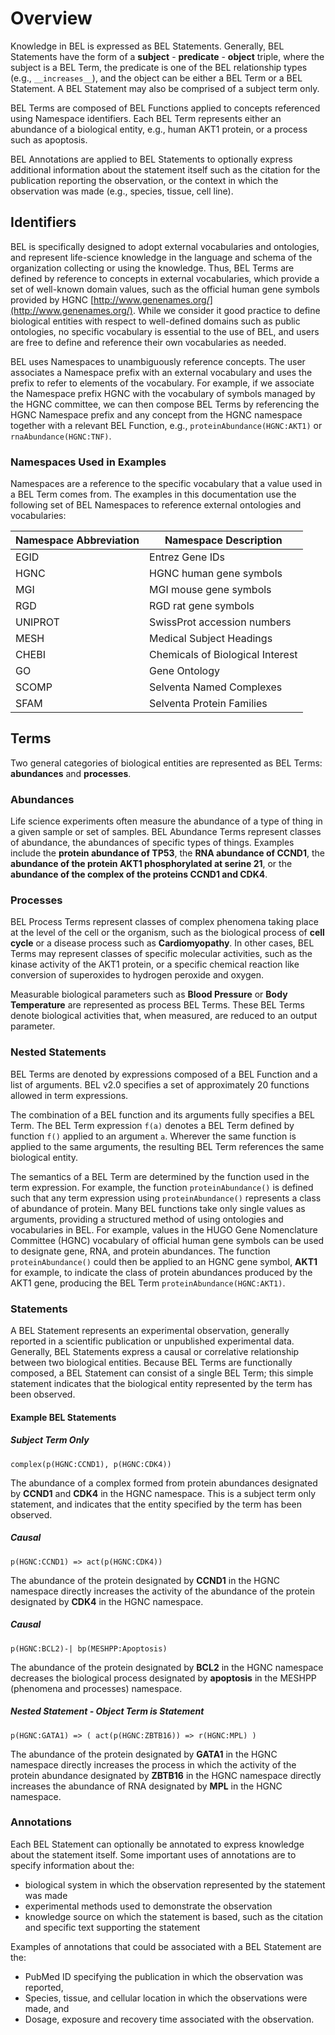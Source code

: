 # Overview

Knowledge in BEL is expressed as BEL Statements. Generally, BEL Statements have
the form of a __subject__ - __predicate__ - __object__ triple, where the
subject is a BEL Term, the predicate is one of the BEL relationship types
(e.g., `__increases__`), and the object can be either a BEL Term or a BEL
Statement. A BEL Statement may also be comprised of a subject term only.

BEL Terms are composed of BEL Functions applied to concepts referenced using
Namespace identifiers. Each BEL Term represents either an abundance of a
biological entity, e.g., human AKT1 protein, or a process such as apoptosis.

BEL Annotations are applied to BEL Statements to optionally express additional
information about the statement itself such as the citation for the
publication reporting the observation, or the context in which the observation
was made (e.g., species, tissue, cell line).

## Identifiers

BEL is specifically designed to adopt external vocabularies and ontologies, and
represent life-science knowledge in the language and schema of the organization
collecting or using the knowledge. Thus, BEL Terms are defined by reference to
concepts in external vocabularies, which provide a set of well-known domain
values, such as the official human gene symbols provided by HGNC [http://www.genenames.org/](http://www.genenames.org/).
While we consider it good practice to define biological entities with respect
to well-defined domains such as public ontologies, no specific vocabulary is
essential to the use of BEL, and users are free to define and reference their
own vocabularies as needed.

BEL uses Namespaces to unambiguously reference concepts. The user associates a
Namespace prefix with an external vocabulary and uses the prefix to refer to
elements of the vocabulary. For example, if we associate the Namespace prefix
HGNC with the vocabulary of symbols managed by the HGNC committee, we can then
compose BEL Terms by referencing the HGNC Namespace prefix and any concept from
the HGNC namespace together with a relevant BEL Function, e.g., `proteinAbundance(HGNC:AKT1)`
or `rnaAbundance(HGNC:TNF)`.

### Namespaces Used in Examples

Namespaces are a reference to the specific vocabulary that a value used in a
BEL Term comes from. The examples in this documentation use the following set
of BEL Namespaces to reference external ontologies and vocabularies:

| **Namespace Abbreviation** | **Namespace Description**        |
| -------------------------- | -------------------------------- |
| EGID                       | Entrez Gene IDs                  |
| HGNC                       | HGNC human gene symbols          |
| MGI                        | MGI mouse gene symbols           |
| RGD                        | RGD rat gene symbols             |
| UNIPROT                    | SwissProt accession numbers      |
| MESH                       | Medical Subject Headings         |
| CHEBI                      | Chemicals of Biological Interest |
| GO                         | Gene Ontology                    |
| SCOMP                      | Selventa Named Complexes         |
| SFAM                       | Selventa Protein Families        |

## Terms

Two general categories of biological entities are represented as BEL Terms: **abundances** and **processes**.

### Abundances

Life science experiments often measure the abundance of a type of thing in a
given sample or set of samples. BEL Abundance Terms represent classes of
abundance, the abundances of specific types of things. Examples include the
__protein abundance of TP53__, the __RNA abundance of CCND1__, the __abundance
of the protein AKT1 phosphorylated at serine 21__, or the __abundance of the
complex of the proteins CCND1 and CDK4__.

### Processes

BEL Process Terms represent classes of complex phenomena taking place at the
level of the cell or the organism, such as the biological process of __cell
cycle__ or a disease process such as __Cardiomyopathy__. In other cases, BEL
Terms may represent classes of specific molecular activities, such as the
kinase activity of the AKT1 protein, or a specific chemical reaction like
conversion of superoxides to hydrogen peroxide and oxygen.

Measurable biological parameters such as __Blood Pressure__ or __Body
Temperature__ are represented as process BEL Terms. These BEL Terms denote
biological activities that, when measured, are reduced to an output parameter.

### Nested Statements

BEL Terms are denoted by expressions composed of a BEL Function and a list of
arguments. BEL v2.0 specifies a set of approximately 20 functions allowed in
term expressions.

The combination of a BEL function and its arguments fully specifies a BEL Term. The BEL Term expression `f(a)` denotes a BEL Term defined by function `f()` applied to an argument `a`. Wherever the same function is applied to the same arguments, the resulting BEL Term references the same biological entity.

The semantics of a BEL Term are determined by the function used in the term expression. For example, the function `proteinAbundance()` is defined such that any term expression using `proteinAbundance()` represents a class of abundance of protein. Many BEL functions take only single values as arguments, providing a structured method of using ontologies and vocabularies in BEL. For example, values in the HUGO Gene Nomenclature Committee (HGNC) vocabulary of official human gene symbols can be used to designate gene, RNA, and protein abundances. The function `proteinAbundance()` could then be applied to an HGNC gene symbol, __AKT1__ for example, to indicate the class of protein abundances produced by the AKT1 gene, producing the BEL Term `proteinAbundance(HGNC:AKT1)`.

### Statements

A BEL Statement represents an experimental observation, generally reported in
a scientific publication or unpublished experimental data. Generally, BEL
Statements express a causal or correlative relationship between two biological
entities. Because BEL Terms are functionally composed, a BEL Statement can
consist of a single BEL Term; this simple statement indicates that the
biological entity represented by the term has been observed.

#### Example BEL Statements

##### Subject Term Only

```
complex(p(HGNC:CCND1), p(HGNC:CDK4))
```

The abundance of a complex formed from protein abundances designated by __CCND1__ and __CDK4__ in the HGNC namespace. This is a subject term only statement, and indicates that the entity specified by the term has been observed.

##### Causal

```
p(HGNC:CCND1) => act(p(HGNC:CDK4))
```

The abundance of the protein designated by __CCND1__ in the HGNC namespace directly increases the activity of the abundance of the protein designated by __CDK4__ in the HGNC namespace.

##### Causal

```
p(HGNC:BCL2)-| bp(MESHPP:Apoptosis)
```

The abundance of the protein designated by __BCL2__ in the HGNC namespace decreases the biological process designated by __apoptosis__ in the MESHPP (phenomena and processes) namespace.

##### Nested Statement - Object Term is Statement

```
p(HGNC:GATA1) => ( act(p(HGNC:ZBTB16)) => r(HGNC:MPL) )
```

The abundance of the protein designated by __GATA1__ in the HGNC namespace directly increases the process in which the activity of the protein abundance designated by __ZBTB16__ in the HGNC namespace directly increases the abundance of RNA designated by __MPL__ in the HGNC namespace.

### Annotations

Each BEL Statement can optionally be annotated to express knowledge about the statement itself. Some important uses of annotations are to specify information about the:

*   biological system in which the observation represented by the statement was made
*   experimental methods used to demonstrate the observation
*   knowledge source on which the statement is based, such as the citation and specific text supporting the statement

Examples of annotations that could be associated with a BEL Statement are the:

*   PubMed ID specifying the publication in which the observation was reported,
*   Species, tissue, and cellular location in which the observations were made, and
*   Dosage, exposure and recovery time associated with the observation.

